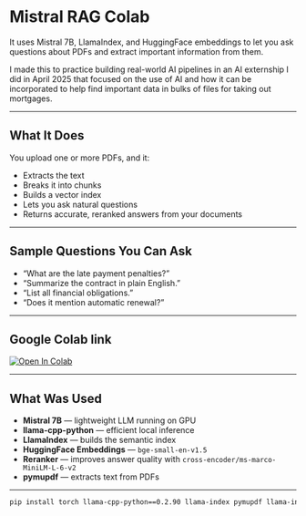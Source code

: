 #  Mistral RAG Colab

It uses Mistral 7B, LlamaIndex, and HuggingFace embeddings to let you ask questions about PDFs and extract important information from them.

I made this to practice building real-world AI pipelines in an AI externship I did in April 2025 that focused on the use of AI and how it can be incorporated to help find important data in bulks of files for taking out mortgages.

---

## What It Does

You upload one or more PDFs, and it:
- Extracts the text
- Breaks it into chunks
- Builds a vector index
- Lets you ask natural questions
- Returns accurate, reranked answers from your documents

---

##  Sample Questions You Can Ask

- “What are the late payment penalties?”
- “Summarize the contract in plain English.”
- “List all financial obligations.”
- “Does it mention automatic renewal?”

---

##  Google Colab link

[![Open In Colab](https://colab.research.google.com/assets/colab-badge.svg)](https://colab.research.google.com/drive/1RKjFxByL43Mpl84LRZULkIS9pofJ-aun?usp=sharing)



---

##  What Was Used

- **Mistral 7B** — lightweight LLM running on GPU
- **llama-cpp-python** — efficient local inference
- **LlamaIndex** — builds the semantic index
- **HuggingFace Embeddings** — `bge-small-en-v1.5`
- **Reranker** — improves answer quality with `cross-encoder/ms-marco-MiniLM-L-6-v2`
- **pymupdf** — extracts text from PDFs

---


```bash
pip install torch llama-cpp-python==0.2.90 llama-index pymupdf llama-index-llms-llama-cpp llama-index-embeddings-huggingface sentence-transformers --extra-index-url https://abetlen.github.io/llama-cpp-python/whl/cu123
